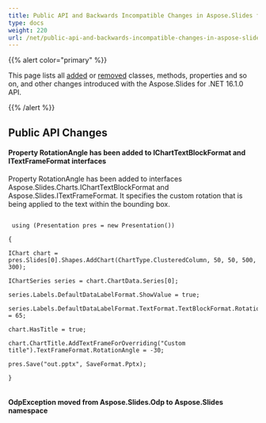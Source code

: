 ```yaml
---
title: Public API and Backwards Incompatible Changes in Aspose.Slides for .NET 16.1.0
type: docs
weight: 220
url: /net/public-api-and-backwards-incompatible-changes-in-aspose-slides-for-net-16-1-0/
---
```


{{% alert color="primary" %}} 

This page lists all [added](/slides/net/public-api-and-backwards-incompatible-changes-in-aspose-slides-for-net-16-1-0/) or [removed](/slides/net/public-api-and-backwards-incompatible-changes-in-aspose-slides-for-net-16-1-0/) classes, methods, properties and so on, and other changes introduced with the Aspose.Slides for .NET 16.1.0 API.

{{% /alert %}} 
## **Public API Changes**


#### **Property RotationAngle has been added to IChartTextBlockFormat and ITextFrameFormat interfaces**
Property RotationAngle has been added to interfaces Aspose.Slides.Charts.IChartTextBlockFormat and Aspose.Slides.ITextFrameFormat.
It specifies the custom rotation that is being applied to the text within the bounding box.

```

 using (Presentation pres = new Presentation())

{

IChart chart = pres.Slides[0].Shapes.AddChart(ChartType.ClusteredColumn, 50, 50, 500, 300);

IChartSeries series = chart.ChartData.Series[0];

series.Labels.DefaultDataLabelFormat.ShowValue = true;

series.Labels.DefaultDataLabelFormat.TextFormat.TextBlockFormat.RotationAngle = 65;

chart.HasTitle = true;

chart.ChartTitle.AddTextFrameForOverriding("Custom title").TextFrameFormat.RotationAngle = -30;

pres.Save("out.pptx", SaveFormat.Pptx);

}


```
#### **OdpException moved from Aspose.Slides.Odp to Aspose.Slides namespace**
